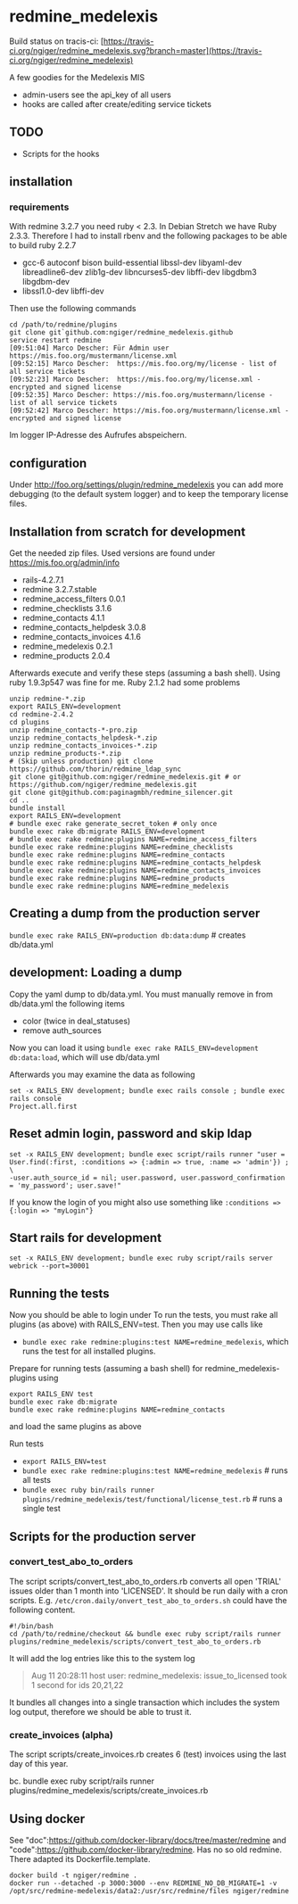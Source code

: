 # redmine_medelexis

Build status on tracis-ci: [https://travis-ci.org/ngiger/redmine_medelexis.svg?branch=master](https://travis-ci.org/ngiger/redmine_medelexis)

A few goodies for the Medelexis MIS

* admin-users see the api_key of all users
* hooks are called after create/editing service tickets

## TODO

* Scripts for the hooks

## installation

### requirements

With redmine 3.2.7 you need ruby < 2.3. In Debian Stretch we have Ruby 2.3.3. Therefore I had to install rbenv and the following packages to be
able to build ruby 2.2.7

* gcc-6 autoconf bison build-essential libssl-dev libyaml-dev libreadline6-dev zlib1g-dev libncurses5-dev libffi-dev libgdbm3 libgdbm-dev
* libssl1.0-dev libffi-dev

Then use the following commands

    cd /path/to/redmine/plugins
    git clone git`github.com:ngiger/redmine_medelexis.github
    service restart redmine
    [09:51:04] Marco Descher: Für Admin user https://mis.foo.org/mustermann/license.xml
    [09:52:15] Marco Descher:  https://mis.foo.org/my/license - list of all service tickets
    [09:52:23] Marco Descher:  https://mis.foo.org/my/license.xml - encrypted and signed license
    [09:52:35] Marco Descher: https://mis.foo.org/mustermann/license - list of all service tickets
    [09:52:42] Marco Descher: https://mis.foo.org/mustermann/license.xml -encrypted and signed license

Im logger IP-Adresse des Aufrufes abspeichern.

## configuration

Under http://foo.org/settings/plugin/redmine_medelexis you can add more debugging (to the default system logger) and to keep the temporary license files.

## Installation from scratch for development

Get the needed zip files. Used versions are found under https://mis.foo.org/admin/info
* rails-4.2.7.1
* redmine 3.2.7.stable
* redmine_access_filters         0.0.1
* redmine_checklists             3.1.6
* redmine_contacts               4.1.1
* redmine_contacts_helpdesk      3.0.8
* redmine_contacts_invoices      4.1.6
* redmine_medelexis              0.2.1
* redmine_products               2.0.4

Afterwards execute and verify these steps (assuming a bash shell). Using ruby 1.9.3p547 was fine for me. Ruby 2.1.2 had some problems

    unzip redmine-*.zip
    export RAILS_ENV=development
    cd redmine-2.4.2
    cd plugins
    unzip redmine_contacts-*-pro.zip
    unzip redmine_contacts_helpdesk-*.zip
    unzip redmine_contacts_invoices-*.zip
    unzip redmine_products-*.zip
    # (Skip unless production) git clone https://github.com/thorin/redmine_ldap_sync
    git clone git@github.com:ngiger/redmine_medelexis.git # or https://github.com/ngiger/redmine_medelexis.git
    git clone git@github.com:paginagmbh/redmine_silencer.git
    cd ..
    bundle install
    export RAILS_ENV=development
    # bundle exec rake generate_secret_token # only once
    bundle exec rake db:migrate RAILS_ENV=development
    # bundle exec rake redmine:plugins NAME=redmine_access_filters
    bundle exec rake redmine:plugins NAME=redmine_checklists
    bundle exec rake redmine:plugins NAME=redmine_contacts
    bundle exec rake redmine:plugins NAME=redmine_contacts_helpdesk
    bundle exec rake redmine:plugins NAME=redmine_contacts_invoices
    bundle exec rake redmine:plugins NAME=redmine_products
    bundle exec rake redmine:plugins NAME=redmine_medelexis

## Creating a dump from the production server

`bundle exec rake RAILS_ENV=production db:data:dump` # creates db/data.yml

## development: Loading a dump

Copy the yaml dump to db/data.yml. You must manually remove in from db/data.yml the following items
* color (twice in deal_statuses)
* remove auth_sources 

Now you can load it using `bundle exec rake RAILS_ENV=development db:data:load`, which will use db/data.yml

Afterwards you may examine the data as following

    set -x RAILS_ENV development; bundle exec rails console ; bundle exec rails console
    Project.all.first

## Reset admin login, password and skip ldap

    set -x RAILS_ENV development; bundle exec script/rails runner "user = User.find(:first, :conditions => {:admin => true, :name => 'admin'}) ; \
    -user.auth_source_id = nil; user.password, user.password_confirmation = 'my_password'; user.save!"


If you know the login of you might also use something like `:conditions => {:login => "myLogin"}`

## Start rails for development

`set -x RAILS_ENV development; bundle exec ruby script/rails server webrick --port=30001`

## Running the tests

Now you should be able to login under
To run the tests, you must rake all plugins (as above) with RAILS_ENV=test. Then you may use calls like
* `bundle exec rake redmine:plugins:test NAME=redmine_medelexis`, which runs the test for all installed plugins.

Prepare for running tests (assuming a bash shell) for redmine_medelexis-plugins using

    export RAILS_ENV test
    bundle exec rake db:migrate
    bundle exec rake redmine:plugins NAME=redmine_contacts

and load the same plugins as above

Run tests

* `export RAILS_ENV=test`
* `bundle exec rake redmine:plugins:test NAME=redmine_medelexis` # runs all tests
* `bundle exec ruby bin/rails runner plugins/redmine_medelexis/test/functional/license_test.rb` # runs a single test

## Scripts for the production server

### convert_test_abo_to_orders

The script scripts/convert_test_abo_to_orders.rb converts all open 'TRIAL' issues older than 1 month into 'LICENSED'. It should be run daily with a cron scripts. E.g. `/etc/cron.daily/onvert_test_abo_to_orders.sh` could have the following content.

    #!/bin/bash
    cd /path/to/redmine/checkout && bundle exec ruby script/rails runner plugins/redmine_medelexis/scripts/convert_test_abo_to_orders.rb

It will add the log entries like this to the system log

> Aug 11 20:28:11 host user: redmine_medelexis: issue_to_licensed took 1 second for ids 20,21,22

It bundles all changes into a single transaction which includes the system log output, therefore we should be able to trust it.

### create_invoices (alpha)

The script scripts/create_invoices.rb creates 6 (test) invoices using the last day of this year.

bc. bundle exec ruby script/rails runner plugins/redmine_medelexis/scripts/create_invoices.rb

## Using docker

See "doc":https://github.com/docker-library/docs/tree/master/redmine and "code":https://github.com/docker-library/redmine. Has no so old redmine. There adapted its Dockerfile.template.

    docker build -t ngiger/redmine .
    docker run --detached -p 3000:3000 --env REDMINE_NO_DB_MIGRATE=1 -v /opt/src/redmine-medelexis/data2:/usr/src/redmine/files ngiger/redmine

